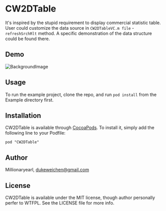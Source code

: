 # CW2DTable

It's inspired by the stupid requirement to display commercial statistic table. User could customize the data source in `CW2DTableVC.m file` - `refreshSrchRlt` method. A specific demonstration of the data structure could be found there.

## Demo
![BackgroundImage](https://raw2.github.com/Millionaryearl/CW2DTable/master/CW2DTable.gif)

## Usage

To run the example project, clone the repo, and run `pod install` from the Example directory first.


## Installation

CW2DTable is available through [CocoaPods](http://cocoapods.org). To install
it, simply add the following line to your Podfile:

    pod "CW2DTable"

## Author

Millionaryearl, dukeweichen@gmail.com

## License

CW2DTable is available under the MIT license, though author personally perfer to WTFPL. See the LICENSE file for more info.


